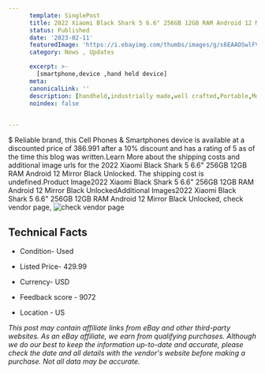 ```yaml
---
      template: SinglePost
      title: 2022 Xiaomi Black Shark 5 6.6" 256GB 12GB RAM Android 12 Mirror Black Unlocked
      status: Published
      date: '2023-02-11'
      featuredImage: 'https://i.ebayimg.com/thumbs/images/g/s6EAAOSwlFVj5QJQ/s-l225.jpg'
      category: News , Updates

      excerpt: >-
        [smartphone,device ,hand held device]
      meta:
      canonicalLink: ''
      description: [handheld,industrially made,well crafted,Portable,Mobile,Compact,Convenient,Lightweight,Maneuverable,Man-portable,Miniature,Carriable,Hand-held,Light,Holdable,Transportable,Mobile device,Pocket-sized,On-the-go,Wireless,Cordless,Compact size,Convenient size, smartphone,device ,hand held device]
      noindex: false

        
---
```

$
    Reliable brand, this Cell Phones & Smartphones device is available at a discounted price of 386.991 after a 10% discount and has a rating of 5 as of the time this blog was written.Learn More about the shipping costs and additional image urls for the 2022 Xiaomi Black Shark 5 6.6" 256GB 12GB RAM Android 12 Mirror Black Unlocked. The shipping cost is undefined.Product Image2022 Xiaomi Black Shark 5 6.6" 256GB 12GB RAM Android 12 Mirror Black UnlockedAdditional Images2022 Xiaomi Black Shark 5 6.6" 256GB 12GB RAM Android 12 Mirror Black Unlocked, check vendor page, ![check vendor page](https://origin-galleryplus.ebayimg.com/ws/web/234891442218_2_0_1/225x225.jpg,https://origin-galleryplus.ebayimg.com/ws/web/234891442218_3_0_1/225x225.jpg,https://origin-galleryplus.ebayimg.com/ws/web/234891442218_4_0_1/225x225.jpg,https://origin-galleryplus.ebayimg.com/ws/web/234891442218_5_0_1/225x225.jpg,https://origin-galleryplus.ebayimg.com/ws/web/234891442218_6_0_1/225x225.jpg,https://origin-galleryplus.ebayimg.com/ws/web/234891442218_7_0_1/225x225.jpg,https://origin-galleryplus.ebayimg.com/ws/web/234891442218_8_0_1/225x225.jpg,https://origin-galleryplus.ebayimg.com/ws/web/234891442218_9_0_1/225x225.jpg,https://origin-galleryplus.ebayimg.com/ws/web/234891442218_10_0_1/225x225.jpg,https://origin-galleryplus.ebayimg.com/ws/web/234891442218_11_0_1/225x225.jpg,https://origin-galleryplus.ebayimg.com/ws/web/234891442218_12_0_1/225x225.jpg,https://origin-galleryplus.ebayimg.com/ws/web/234891442218_13_0_1/225x225.jpg)
    
    

 ## Technical Facts 



     
      

 - Condition- Used 


      

 - Listed Price- 429.99 


      

 - Currency- USD 


      

 - Feedback score - 9072 


      

 - Location - US 


      
      

 *_This post may contain affiliate links from eBay and other third-party websites. As an eBay affiliate, we earn from qualifying purchases. Although we do our best to keep the information up-to-date and accurate, please check the date and all details with the vendor's website before making a purchase. Not all data may be accurate._*



    
    
    
    
    
